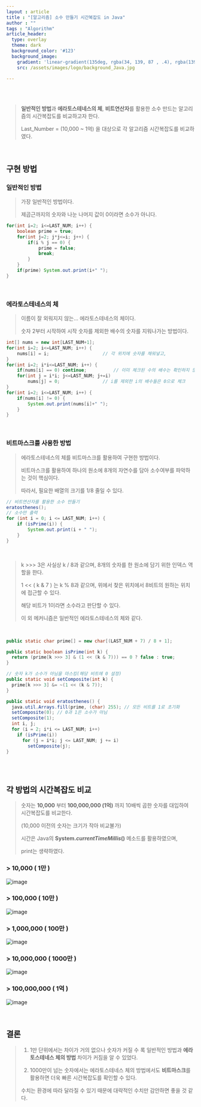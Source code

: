 ```yaml
---
layout : article
title : "[알고리즘] 소수 만들기 시간복잡도 in Java"
author : ""
tags : "Algorithm"
article_header:
  type: overlay
  theme: dark
  background_color: '#123'
  background_image:
    gradient: 'linear-gradient(135deg, rgba(34, 139, 87 , .4), rgba(139, 34, 139, .4))'
    src: /assets/images/logo/background_Java.jpg

---
```


<br>

<br>

> **일반적인 방법**과 **에라토스테네스의 체**, **비트연산자**를 활용한 소수 만드는 알고리즘의 시간복잡도를 비교하고자 한다.
>
> Last_Number = (10,000 ~ 1억) 을 대상으로 각 알고리즘 시간복잡도를 비교하였다.

<br>

## 구현 방법

### 일반적인 방법

> 가장 일반적인 방법이다.
>
> 제곱근까지의 숫자와 나눈 나머지 값이 0이라면 소수가 아니다.

```java
for(int i=2; i<=LAST_NUM; i++) {
	boolean prime = true;
	for(int j=2; j*j<=i; j++) {
		if(i % j == 0) {
			prime = false;
			break;
		}
	}
	if(prime) System.out.print(i+" ");
}
```

<br>

### 에라토스테네스의 체

> 이름이 잘 외워지지 않는... 에라토스테네스의 체이다.
>
> 숫자 2부터 시작하여 시작 숫자를 제외한 배수의 숫자를 지워나가는 방법이다.

```java
int[] nums = new int[LAST_NUM+1];
for(int i=2; i<=LAST_NUM; i++) {
	nums[i] = i;					// 각 위치에 숫자를 채워넣고,
}
for(int i=2; i*i<=LAST_NUM; i++) {
	if(nums[i] == 0) continue; 			// 이미 체크된 수의 배수는 확인하지 않음. 
	for(int j = i*i; j<=LAST_NUM; j+=i) 
		nums[j] = 0;				// i를 제외한 i의 배수들은 0으로 체크 
}
for(int i=2; i<=LAST_NUM; i++) {
	if(nums[i] != 0) {
		System.out.print(nums[i]+" ");
  	}	
}
```

<br>

### 비트마스크를 사용한 방법

> 에라토스테네스의 체를 비트마스크를 활용하여 구현한 방법이다.
>
> 비트마스크를 활용하여 하나의 원소에 8개의 자연수를 담아 소수여부를 파악하는 것이 핵심이다.
>
> 따라서, 필요한 배열의 크기를 1/8 줄일 수 있다.

```java
// 비트연산자를 활용한 소수 만들기 
eratosthenes();
// 소수만 출력
for (int i = 0; i <= LAST_NUM; i++) {
	if (isPrime(i)) {
		System.out.print(i + " ");
	}
}
```

<br>

> k >>> 3은 사실상 k / 8과 같으며, 8개의 숫자를 한 원소에 담기 위한 인덱스 역할을 한다.
>
> 1 << ( k & 7 ) 는 k % 8과 같으며, 위에서 찾은 위치에서 8비트의 원하는 위치에 접근할 수 있다.
>
> 해당 비트가 1이라면 소수라고 판단할 수 있다.
>
> 이 외 메커니즘은 일반적인 에라토스테네스의 체와 같다.

<br>

```java
public static char prime[] = new char[(LAST_NUM + 7) / 8 + 1];

public static boolean isPrime(int k) {
  return (prime[k >>> 3] & (1 << (k & 7))) == 0 ? false : true;
}

// 숫자 k가 소수가 아님을 마스킹(해당 비트에 0 설정)
public static void setComposite(int k) {
  prime[k >>> 3] &= ~(1 << (k & 7));
}

public static void eratosthenes() {
  java.util.Arrays.fill(prime, (char) 255); // 모든 비트를 1로 초기화
  setComposite(0); // 0과 1은 소수가 아님
  setComposite(1);
  int i, j;
  for (i = 2; i*i <= LAST_NUM; i++)
    if (isPrime(i))
      for (j = i*i; j <= LAST_NUM; j += i)
        setComposite(j);
}
```

<br>

<br>

## 각 방법의 시간복잡도 비교

> 숫자는 **10,000** 부터 **100,000,000 (1억)** 까지 10배씩 곱한 숫자를 대입하여 시간복잡도를 비교한다.
>
> (10,000 이전의 숫자는 크기가 작아 비교불가)
>
> 시간은 Java의 **System.*currentTimeMillis*()** 메소드를 활용하였으며, 
>
> print는 생략하였다.

### > 10,000 ( 1만 )

![image](https://user-images.githubusercontent.com/46040293/103174490-f7417d00-48a5-11eb-9156-4703da53d955.png)

### > 100,000 ( 10만 )

![image](https://user-images.githubusercontent.com/46040293/103174402-2b686e00-48a5-11eb-8ae1-18a961f49f00.png)

### > 1,000,000 ( 100만 )

![image](https://user-images.githubusercontent.com/46040293/103174411-41762e80-48a5-11eb-95ff-635558e9ea11.png)

### > 10,000,000 ( 1000만 )

![image](https://user-images.githubusercontent.com/46040293/103174426-623e8400-48a5-11eb-9d95-28f109d9e952.png)

### > 100,000,000 ( 1억 )

![image](https://user-images.githubusercontent.com/46040293/103174473-ccefbf80-48a5-11eb-9431-877804bb7291.png)

<br>

## 결론

>1) 1만 단위에서는 차이가 거의 없으나 숫자가 커질 수 록 일반적인 방법과 **에라토스테네스 체의 방법** 차이가 커짐을 알 수 있었다.
>
>2) 1000만이 넘는 숫자에서는 에라토스테네스 체의 방법에서도 **비트마스크**를 활용하면 더욱 빠른 시간복잡도를 확인할 수 있다.
>
>수치는 환경에 따라 달라질 수 있기 때문에 대략적인 수치만 감안하면 좋을 것 같다.
